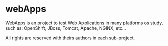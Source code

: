 # webApps

WebApps is an project to test Web Applications in many platforms os study, such as: OpenShift, JBoss, Tomcat, Apache, NGINX, etc...

All rights are reserved with theirs authors in each sub-project.


